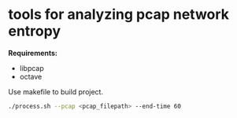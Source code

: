 
# tools for analyzing pcap network entropy

__Requirements:__
- libpcap
- octave

Use makefile to build project.


```bash
./process.sh --pcap <pcap_filepath> --end-time 60
```
